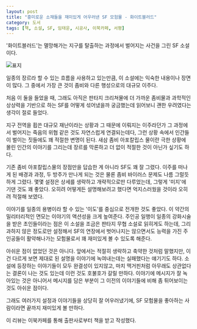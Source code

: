 ```yaml
---
layout: post
title: "흥미로운 소재들을 재미있게 어우러낸 SF 모험물 - 화이트블러드"
category: 도서
tags: [책, 소설, SF, 임태운, 시공사, 이북카페, 서평]
---
```


'화이트블러드'는
멸망해가는 지구를 탈출하는 과정에서 벌어지는 사건을 그린 SF 소설이다.

![표지](https://images2.imgbox.com/3a/54/KrYkyxv8_o.jpg)

일종의 장르라 할 수 있는 흐름을 사용하고 있는만큼,
이 소설에는 익숙한 내용이나 장면이 많다.
그 중에서 가장 큰 것이 좀비와 다른 행성으로의 대규모 이주다.

처음 이 둘을 들었을 때,
그래도 아직은 판타지 크리쳐물에 더 가까운 좀비물과
과학적인 상상력을 기반으로 하는 SF를 어떻게 섞어냈을까 궁금했는데
읽어보니 괜한 우려였다는 생각이 절로 들었다.

지구 전역을 휩쓴 대규모 재난이라는 상황과 그 때문에 이뤄지는 이주라던가
그 과정에서 벌어지는 죽음의 위협 같은 것도 자연스럽게 연결되는데다,
그런 상황 속에서 인간들이 벌이는 짓들에도 꽤 적절한 변명이 된다.
새삼 좀비 아포칼립스 물이란 극한 상황에 몰린 인간의 이야기를 그리는데
장르를 막론하고 더 없이 적절한 것이 아닌가 싶기도 하다.

기존 좀비 아포칼립스물의 장점만을 답습한 게 아니라 SF도 꽤 잘 그렸다.
이주를 떠나게 된 배경과 과정, 두 방주가 만나게 되는 것은 물론
좀비 바이러스 문제도 나름 그럴듯하게 그렸다.
몇몇 설정은 상세를 생략하고 개략적으로만 다루었는데,
그렇게 '미지'에 기댄 것도 꽤 좋았다.
오히려 어떻게든 설명해보려고 했다면 억지스러웠을 것이라 오히려 적절해 보였다.

이야기를 일종의 용병이라 할 수 있는 '이도'를 중심으로 전개한 것도 좋았다.
이 약간의 밀리터리적인 면모는 이야기의 액션성을 크게 높여준다.
주인공 일행이 일종의 강화시술을 받은 초인들이라는 점은
이 소설을 조금은 판타지 무협 소설로 읽히게도 하는데,
그리 과하지 않은 정도로만 설정해서 SF의 연장에서 벗어나지는 않으면서도
능력을 가진 주인공들이 활약해나가는 모험물로서 꽤 재미있게 볼 수 있도록 해준다.

아쉬운 점이 없었던 것은 아니다.
앞에서는 적절히 생략하고 축약한 것처럼 말했지만,
이건 다르게 보면 제대로 된 설명을 이야기에 녹여내는데는 실패했다는 얘기기도 하다.
소설에 등장하는 이야기들이 모두 완결성이 있지않고,
마치 맥거핀처럼 아무래도 상관없다는 결론이 나는 것도 있는데 이런 것도 호불호가 갈릴 만하다.
이야기에 메시지가 잘 녹아있는 것은 아니어서
메시지를 담은 부분이 그 이전의 이야기들에 비해 좀 튀어보이는 것도 아쉬운 점이다.

그래도 여러가지 설정과 이야기들을 상당히 잘 어우러냈기에,
SF 모험물을 좋아하는 사람이라면 끝까지 재미있게 볼 만하다.



<div class="im im-info">
이 리뷰는 이북카페를 통해 출판사로부터 책을 받고 작성했다.
</div>
